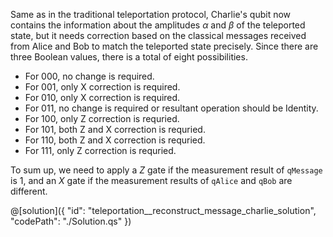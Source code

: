 Same as in the traditional teleportation protocol, Charlie's qubit now contains the information about the amplitudes $\alpha$ and $\beta$ of the teleported state, but it needs correction based on the classical messages received from Alice and Bob to match the teleported state precisely. Since there are three Boolean values, there is a total of eight possibilities.
- For 000, no change is required.
- For 001, only X correction is required.
- For 010, only X correction is required.
- For 011, no change is required or resultant operation should be Identity.
- For 100, only Z correction is requried.
- For 101, both Z and X correction is requried.
- For 110, both Z and X correction is requried.
- For 111, only Z correction is requried.

To sum up, we need to apply a $Z$ gate if the measurement result of `qMessage` is 1, and an $X$ gate if the measurement results of `qAlice` and `qBob` are different.

@[solution]({
    "id": "teleportation__reconstruct_message_charlie_solution",
    "codePath": "./Solution.qs"
})